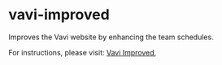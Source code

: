 vavi-improved
=============

Improves the Vavi website by enhancing the team schedules.

For instructions, please visit: [Vavi Improved](http://scottrippey.github.io/vavi-improved/),
